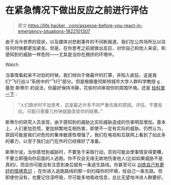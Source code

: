 # 在紧急情况下做出反应之前进行评估

> 原文:[https://life hacker . com/assesse-before-you-react-in-emergency-situations-1822101307](https://lifehacker.com/assess-before-you-react-in-emergency-situations-1822101307)

由于当今世界的现状，以及媒体对悲剧事件的不间断报道，我们在公共场所比以往任何时候都更加紧张。但是，在你思考之前就做出反应，对你自己和他人来说，和感知到的威胁一样危险——尤其是当你在拥挤的环境中。

Watch

当事情看起来不对劲的时候，我们倾向于做最坏的打算，并陷入疯狂。这是我们“飞行战斗”系统中的“飞行”部分。但是根据曼彻斯特城市大学人群科学教授 g .基思·斯蒂尔 的说法，你最好保持冷静，花些时间审视你的周围环境。还是 [给科普一下](https://www.popsci.com/what-to-do-crowd-crush-panic#page-2) :

> “人们跑步时不加思考，这是最近许多不同严重伤害的原因。评估，不要反应。可能只需要几秒钟就能改变你的结果。”

斯蒂尔的研究人员发现，由于感知到的威胁比实际威胁造成的伤害明显增加。基本上，人们更加恐慌，更加频繁地互相伤害，即使不一定有实际的威胁。仍然认为，原因可能是我们对危险的集体敏感性增强了。我们在电视和互联网上看到了如此多的暴力，以至于我们出门在外时已经做好了准备。

斯蒂尔说，当你感觉到威胁时，不要急于采取行动，否则可能会使事情变得更糟，不要立即撞向你前面的人逃跑。你不仅会无缘无故地伤害他人(比如如果威胁不是真的)，而且你可能没有注意到身后就有一条逃生路线。你甚至可以 [训练自己有更好的情境意识](https://lifehacker.com/develop-your-situational-awareness-with-the-ooda-loop-1685050030) ，在你进入逃跑路线的那一刻扫描你的环境，给自己一条生路。但即使你没有，也要记住深呼吸，尽可能多地吸收信息，总比无望地冲进人群要好。